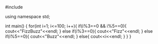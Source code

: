 #include <iostream>

using namespace std;

int main()
{
    for(int i=1; i<=100; i++){
    if(i%3==0 && i%5==0){
        cout<<"FizzBuzz"<<endl;
    }
    else if(i%3==0){
        cout<<"Fizz"<<endl;
    }
    else if(i%5==0){
        cout<<"Buzz"<<endl;
    }
    else{
        cout<<i<<endl;
    }
}
}
